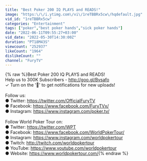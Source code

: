 ```yaml
---
title: "Best Poker 200 IQ PLAYS and READS!"
image: "https:\/\/i.ytimg.com\/vi\/1reTBBRx5cw\/hqdefault.jpg"
vid_id: "1reTBBRx5cw"
categories: "Entertainment"
tags: ["poker","best poker hands","sick poker hands"]
date: "2022-06-11T09:55:27+03:00"
vid_date: "2022-05-30T14:30:00Z"
duration: "PT18M43S"
viewcount: "252937"
likeCount: "1964"
dislikeCount: ""
channel: "FuryTV"
---
```

{% raw %}Best Poker 200 IQ PLAYS and READS!<br />Help us to 300K Subscribers - <a rel="nofollow" target="blank" href="http://goo.gl/Bvsafo">http://goo.gl/Bvsafo</a><br />✓ Turn on the '🔔' to get notifications for new uploads!<br /><br />Follow us:<br />● Twitter: <a rel="nofollow" target="blank" href="https://twitter.com/OfficialFuryTV">https://twitter.com/OfficialFuryTV</a><br />● Facebook: <a rel="nofollow" target="blank" href="https://www.facebook.com/FuryTVx/">https://www.facebook.com/FuryTVx/</a><br />● Instagram: <a rel="nofollow" target="blank" href="https://www.instagram.com/poker.tv/">https://www.instagram.com/poker.tv/</a><br /><br />Follow World Poker Tour on:<br />● Twitter: <a rel="nofollow" target="blank" href="https://twitter.com/WPT">https://twitter.com/WPT</a><br />● Facebook: <a rel="nofollow" target="blank" href="https://www.facebook.com/WorldPokerTour/">https://www.facebook.com/WorldPokerTour/</a><br />● Instagram: <a rel="nofollow" target="blank" href="https://www.instagram.com/worldpokertour">https://www.instagram.com/worldpokertour</a><br />● Twitch: <a rel="nofollow" target="blank" href="http://twitch.com/worldpokertour">http://twitch.com/worldpokertour</a><br />● YouTube: <a rel="nofollow" target="blank" href="https://www.youtube.com/worldpokertour">https://www.youtube.com/worldpokertour</a><br />● Website: <a rel="nofollow" target="blank" href="https://www.worldpokertour.com/">https://www.worldpokertour.com/</a>{% endraw %}
